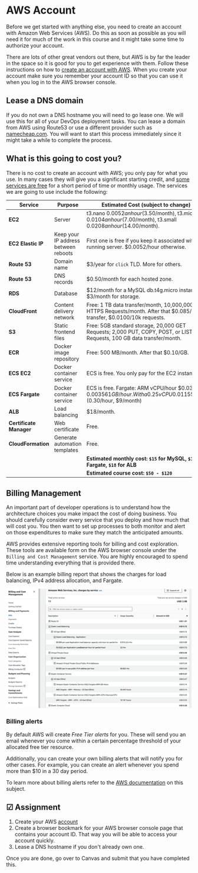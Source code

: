 # AWS Account

Before we get started with anything else, you need to create an account with Amazon Web Services (AWS). Do this as soon as possible as you will need it for much of the work in this course and it might take some time to authorize your account.

There are lots of other great vendors out there, but AWS is by far the leader in the space so it is good for you to get experience with them. Follow these instructions on how to [create an account with AWS](https://aws.amazon.com/premiumsupport/knowledge-center/create-and-activate-aws-account/). When you create your account make sure you remember your account ID so that you can use it when you log in to the AWS browser console.

## Lease a DNS domain

If you do not own a DNS hostname you will need to go lease one. We will use this for all of your DevOps deployment tasks. You can lease a domain from AWS using Route53 or use a different provider such as [namecheap.com](namecheap.com). You will want to start this process immediately since it might take a while to complete the process.

## What is this going to cost you?

There is no cost to create an account with AWS; you only pay for what you use. In many cases they will give you a significant starting credit, and [some services are free](https://aws.amazon.com/free) for a short period of time or monthly usage. The services we are going to use include the following:

| Service                 | Purpose                              | Estimated Cost (subject to change)                                                                                      |
| ----------------------- | ------------------------------------ | ----------------------------------------------------------------------------------------------------------------------- |
| **EC2**                 | Server                               | t3.nano $0.0052 an hour ($3.50/month), t3.micro $0.0104 an hour ($7.00/month), t3.small $0.0208 an hour ($14.00/month). |
| **EC2 Elastic IP**      | Keep your IP address between reboots | First one is free if you keep it associated with a running server. $0.0052/hour otherwise.                              |
| **Route 53**            | Domain name                          | $3/year for `click` TLD. More for others.                                                                               |
| **Route 53**            | DNS records                          | $0.50/month for each hosted zone.                                                                                       |
| **RDS**                 | Database                             | $12/month for a MySQL db.t4g.micro instance. $3/month for storage.                                                      |
| **CloudFront**          | Content delivery network             | Free: 1 TB data transfer/month, 10,000,000 HTTPS Requests/month. After that $0.085/TB transfer, $0.0100/10k requests.   |
| **S3**                  | Static frontend files                | Free: 5GB standard storage, 20,000 GET Requests; 2,000 PUT, COPY, POST, or LIST Requests, 100 GB data transfer/month.   |
| **ECR**                 | Docker image repository              | Free: 500 MB/month. After that $0.10/GB.                                                                                |
| **ECS EC2**             | Docker container service             | ECS is free. You only pay for the EC2 instance.                                                                         |
| **ECS Fargate**         | Docker container service             | ECS is free. Fargate: ARM vCPU/hour $0.03238, $0.00356 1 GB/hour. With a 0.25 vCPU 0.011551/hr. ($0.30/hour, $9/month)  |
| **ALB**                 | Load balancing                       | $18/month.                                                                                                              |
| **Certificate Manager** | Web certificate                      | Free.                                                                                                                   |
| **CloudFormation**      | Generate automation templates        | Free.                                                                                                                   |
|                         |                                      | **Estimated monthly cost: `$15` for MySQL, `$10` for Fargate, `$18` for ALB**                                           |
|                         |                                      | **Estimated course cost: `$50 - $120`**                                                                                 |

## Billing Management

An important part of developer operations is to understand how the architecture choices you make impact the cost of doing business. You should carefully consider every service that you deploy and how much that will cost you. You then want to set up processes to both monitor and alert on those expenditures to make sure they match the anticipated amounts.

AWS provides extensive reporting tools for billing and cost exploration. These tools are available form on the AWS browser console under the `Billing and Cost Management` service. You are highly encouraged to spend time understanding everything that is provided there.

Below is an example billing report that shows the charges for load balancing, IPv4 address allocation, and Fargate.

![Billing report](billingReport.png)

### Billing alerts

By default AWS will create _Free Tier alerts_ for you. These will send you an email whenever you come within a certain percentage threshold of your allocated free tier resource.

Additionally, you can create your own billing alerts that will notify you for other cases. For example, you can create an alert whenever you spend more than $10 in a 30 day period.

To learn more about billing alerts refer to the [AWS documentation](https://docs.aws.amazon.com/AmazonCloudWatch/latest/monitoring/monitor_estimated_charges_with_cloudwatch.html) on this subject.

## ☑ Assignment

1. Create your AWS [account](https://aws.amazon.com/premiumsupport/knowledge-center/create-and-activate-aws-account/)
1. Create a browser bookmark for your AWS browser console page that contains your account ID. That way you will be able to access your account quickly.
1. Lease a DNS hostname if you don't already own one.

Once you are done, go over to Canvas and submit that you have completed this.
